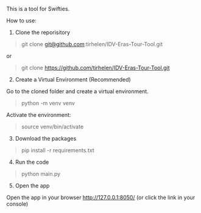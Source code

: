 This is a tool for Swifties.

How to use:


1. Clone the reporisitory
> git clone git@github.com:tirhelen/IDV-Eras-Tour-Tool.git

or
> git clone https://github.com/tirhelen/IDV-Eras-Tour-Tool.git

2. Create a Virtual Environment (Recommended)

Go to the cloned folder and create a virtual environment.

> python -m venv venv

Activate the environment:

> source venv/bin/activate

3. Download the packages

> pip install -r requirements.txt

4. Run the code

> python main.py

5. Open the app

Open the app in your browser http://127.0.0.1:8050/ (or click the link in your console)
